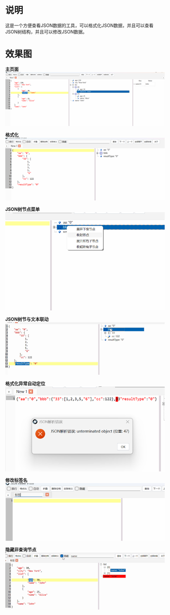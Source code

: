 # 说明
这是一个方便查看JSON数据的工具，可以格式化JSON数据，并且可以查看JSON树结构，并且可以修改JSON数据。

# 效果图

**主页面**
![主页面](app_images/page.png)

**格式化**
![格式化效果图](app_images/format.png)


**JSON树节点菜单**
![JSON树节占菜单](app_images/node_contex_menu.png)

**JSON树节与文本联动**
![JSON树节与文本联动](app_images/node_linkage.gif)

**格式化异常自动定位**
![格式化异常自动定位](app_images/format_error.png)

**修改标签名**
![修改标签名](app_images/修改标签名.png)


**隐藏非查询节点**
![隐藏非查询节点](app_images/隐藏.gif)
